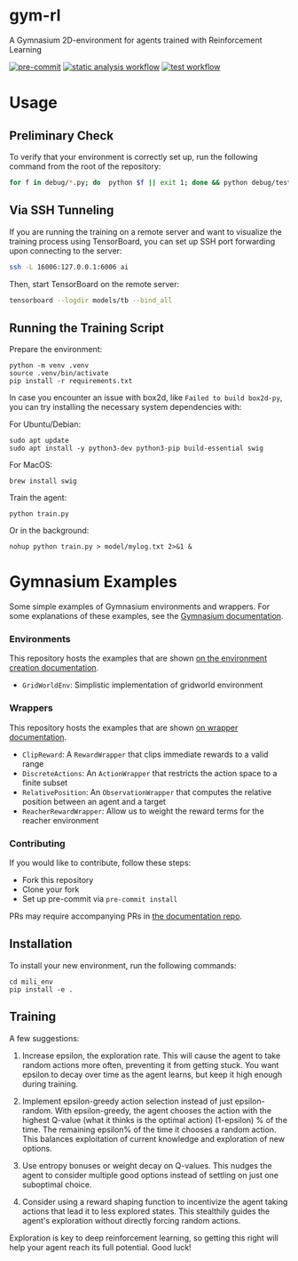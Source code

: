 # gym-rl

A Gymnasium 2D-environment for agents trained with Reinforcement Learning

[![pre-commit](https://img.shields.io/badge/pre--commit-enabled-brightgreen?logo=pre-commit)](https://github.com/pre-commit/pre-commit)
[![static analysis workflow](https://github.com/BioDisCo/python-template/actions/workflows/static-analysis.yaml/badge.svg)](https://github.com/BioDisCo/python-template/actions/workflows/static-analysis.yaml/)
[![test workflow](https://github.com/BioDisCo/python-template/actions/workflows/test.yaml/badge.svg)](https://github.com/BioDisCo/python-template/actions/workflows/test.yaml/)


# Usage

## Preliminary Check

To verify that your environment is correctly set up, run the following command from the root of the repository:
```bash
for f in debug/*.py; do  python $f || exit 1; done && python debug/test_imports.py && echo "✅ Ready to train!"
```

## Via SSH Tunneling
If you are running the training on a remote server and want to visualize the training process using TensorBoard, you can set up SSH port forwarding upon connecting to the server:
```bash
ssh -L 16006:127.0.0.1:6006 ai
```

Then, start TensorBoard on the remote server:
```bash
tensorboard --logdir models/tb --bind_all
```

## Running the Training Script

Prepare the environment:
```shell
python -m venv .venv
source .venv/bin/activate
pip install -r requirements.txt
```

In case you encounter an issue with box2d, like `Failed to build box2d-py`, you can try installing the necessary system dependencies with:

For Ubuntu/Debian:
```shell
sudo apt update
sudo apt install -y python3-dev python3-pip build-essential swig
```

For MacOS:
```shell
brew install swig
```

Train the agent:
```shell
python train.py
```

Or in the background:
```shell
nohup python train.py > model/mylog.txt 2>&1 &
```


# Gymnasium Examples
Some simple examples of Gymnasium environments and wrappers.
For some explanations of these examples, see the [Gymnasium documentation](https://gymnasium.farama.org).

### Environments
This repository hosts the examples that are shown [on the environment creation documentation](https://gymnasium.farama.org/tutorials/gymnasium_basics/environment_creation/).
- `GridWorldEnv`: Simplistic implementation of gridworld environment

### Wrappers
This repository hosts the examples that are shown [on wrapper documentation](https://gymnasium.farama.org/api/wrappers/).
- `ClipReward`: A `RewardWrapper` that clips immediate rewards to a valid range
- `DiscreteActions`: An `ActionWrapper` that restricts the action space to a finite subset
- `RelativePosition`: An `ObservationWrapper` that computes the relative position between an agent and a target
- `ReacherRewardWrapper`: Allow us to weight the reward terms for the reacher environment

### Contributing
If you would like to contribute, follow these steps:
- Fork this repository
- Clone your fork
- Set up pre-commit via `pre-commit install`

PRs may require accompanying PRs in [the documentation repo](https://github.com/Farama-Foundation/Gymnasium/tree/main/docs).


## Installation

To install your new environment, run the following commands:

```{shell}
cd mili_env
pip install -e .
```

## Training

 A few suggestions:

   1. Increase epsilon, the exploration rate. This will cause the agent to take random actions more often, preventing it from getting stuck. You want epsilon to decay over time as the agent learns, but keep it high enough during training.

   2. Implement epsilon-greedy action selection instead of just epsilon-random. With epsilon-greedy, the agent chooses the action with the highest Q-value (what it thinks is the optimal action) (1-epsilon) % of the time. The remaining epsilon% of the time it chooses a random action. This balances exploitation of current knowledge and exploration of new options.

   3. Use entropy bonuses or weight decay on Q-values. This nudges the agent to consider multiple good options instead of settling on just one suboptimal choice.

   4. Consider using a reward shaping function to incentivize the agent taking actions that lead it to less explored states. This stealthily guides the agent's exploration without directly forcing random actions.

Exploration is key to deep reinforcement learning, so getting this right will help your agent reach its full potential. Good luck! 